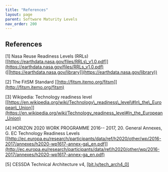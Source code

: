 ```yaml
---
title: "References"
layout: page
parent: Software Maturity Levels
nav_order: 200
---
```


## References

\[1\] Nasa Reuse Readiness Levels (RRLs)
[[https://earthdata.nasa.gov/files/RRLs\_v1.0.pdf]](https://earthdata.nasa.gov/files/RRLs_v1.0.pdf)
([[https://earthdata.nasa.gov/library]](https://earthdata.nasa.gov/library))

\[2\] The FitSM Standard
[[http://fitsm.itemo.org/fitsm]](http://fitsm.itemo.org/fitsm)

\[3\] Wikipedia: Technology readiness level
[[https://en.wikipedia.org/wiki/Technology\_readiness\_level\#In\_the\_European\_Union]](https://en.wikipedia.org/wiki/Technology_readiness_level#In_the_European_Union)

\[4\] HORIZON 2020 WORK PROGRAMME 2016-- 2017, 20. General Annexes, G.
EC Technology Readiness Levels
[[http://ec.europa.eu/research/participants/data/ref/h2020/other/wp/2016-2017/annexes/h2020-wp1617-annex-ga\_en.pdf]](http://ec.europa.eu/research/participants/data/ref/h2020/other/wp/2016-2017/annexes/h2020-wp1617-annex-ga_en.pdf)

\[5\] CESSDA Technical Architecture v4,
[[bit.ly/tech\_arch4\_0]](http://bit.ly/tech_arch4_0)
